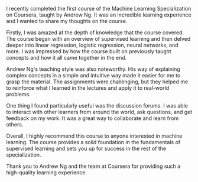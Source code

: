 I recently completed the first course of the Machine Learning Specialization on Coursera, taught by Andrew Ng. It was an incredible learning experience and I wanted to share my thoughts on the course.

Firstly, I was amazed at the depth of knowledge that the course covered. The course began with an overview of supervised learning and then delved deeper into linear regression, logistic regression, neural networks, and more. I was impressed by how the course built on previously taught concepts and how it all came together in the end.

Andrew Ng's teaching style was also noteworthy. His way of explaining complex concepts in a simple and intuitive way made it easier for me to grasp the material. The assignments were challenging, but they helped me to reinforce what I learned in the lectures and apply it to real-world problems.

One thing I found particularly useful was the discussion forums. I was able to interact with other learners from around the world, ask questions, and get feedback on my work. It was a great way to collaborate and learn from others.

Overall, I highly recommend this course to anyone interested in machine learning. The course provides a solid foundation in the fundamentals of supervised learning and sets you up for success in the rest of the specialization.

Thank you to Andrew Ng and the team at Coursera for providing such a high-quality learning experience.
